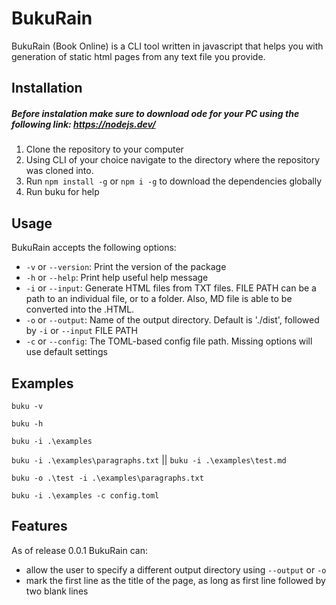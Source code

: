 # BukuRain

BukuRain (Book Online) is a CLI tool written in javascript that helps you with generation of static html pages from any text file you provide.

## Installation

##### Before instalation make sure to download ode for your PC using the following link: https://nodejs.dev/

1. Clone the repository to your computer
2. Using CLI of your choice navigate to the directory where the repository was cloned into.
3. Run `npm install -g` or `npm i -g` to download the dependencies globally
4. Run buku for help

## Usage

BukuRain accepts the following options:

- `-v` or `--version`: Print the version of the package
- `-h` or `--help`: Print help useful help message
- `-i` or `--input`: Generate HTML files from TXT files. FILE PATH can be a path to an individual file, or to a folder. Also, MD file is able to be converted into the .HTML.
- `-o` or `--output`: Name of the output directory. Default is './dist', followed by `-i` or `--input` FILE PATH
- `-c` or `--config`: The TOML-based config file path. Missing options will use default settings

## Examples

`buku -v`

`buku -h`

`buku -i .\examples`

`buku -i .\examples\paragraphs.txt` || `buku -i .\examples\test.md`

`buku -o .\test -i .\examples\paragraphs.txt`

`buku -i .\examples -c config.toml`

## Features

As of release 0.0.1 BukuRain can:

- allow the user to specify a different output directory using `--output` or `-o`
- mark the first line as the title of the page, as long as first line followed by two blank lines
